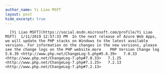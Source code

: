 ```yaml
---
author_name: Yi Liao MSFT
layout: post
hide_excerpt: true
---
```

      [Yi Liao MSFT](https://social.msdn.microsoft.com/profile/Yi Liao MSFT)  1/11/2019 12:57:33 PM  In the next release of Azure Web Apps, we will update the PHP stacks on Windows to the latest available versions. For information on the changes in the new versions, please see the change logs on the PHP website.more    PHP Version Change log   5.6.39 <http://www.php.net/ChangeLog-5.php#5.6.39>   7.0.33 <http://www.php.net/ChangeLog-7.php#7.0.33>   7.1.25 <http://www.php.net/ChangeLog-7.php#7.1.25>   7.2.13 <http://www.php.net/ChangeLog-7.php#7.2.13>        